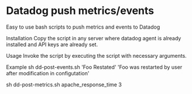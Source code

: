 # Datadog push metrics/events
Easy to use bash scripts to push metrics and events to Datadog

Installation
Copy the script in any server where datadog agent is already installed and API keys are already set.

Usage
Invoke the script by executing the script with necessary arguments.

Example
sh dd-post-events.sh 'Foo Restated' 'Foo was restarted by user after modification in configutation'

sh dd-post-metrics.sh apache_response_time 3
